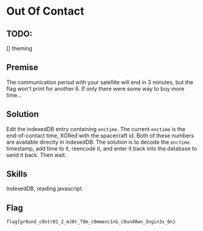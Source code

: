 # Out Of Contact

## TODO:
[] theming

## Premise

The communication period with your satellite will end in 3 minutes, but the flag won't print for another 6.  If only there were some way to buy more time...

## Solution

Edit the indexedDB entry containing `enctime`.  The current `enctime` is the end-of-contact time, XORed with the spacecraft id.  Both of these numbers are
available directly in indexedDB.  The solution is to decode the `enctime` timestamp, add time to it, reencode it, and enter it back into the database to send
it back. Then wait.

## Skills

IndexedDB, reading javascript.

## Flag

`flag{gr0und_c0ntr01_2_mJ0r_T0m_c0mmenc1nG_c0und0wn_3ngin3s_0n}`